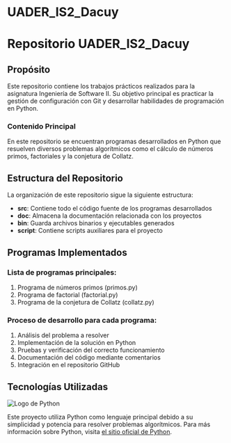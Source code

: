 # UADER_IS2_Dacuy
# Repositorio UADER_IS2_Dacuy

## Propósito
Este repositorio contiene los trabajos prácticos realizados para la asignatura Ingeniería de Software II. Su objetivo principal es practicar la gestión de configuración con Git y desarrollar habilidades de programación en Python.

### Contenido Principal
En este repositorio se encuentran programas desarrollados en Python que resuelven diversos problemas algorítmicos como el cálculo de números primos, factoriales y la conjetura de Collatz.

## Estructura del Repositorio

La organización de este repositorio sigue la siguiente estructura:
* **src**: Contiene todo el código fuente de los programas desarrollados
* **doc**: Almacena la documentación relacionada con los proyectos
* **bin**: Guarda archivos binarios y ejecutables generados
* **script**: Contiene scripts auxiliares para el proyecto

## Programas Implementados

### Lista de programas principales:
1. Programa de números primos (primos.py)
2. Programa de factorial (factorial.py)
3. Programa de la conjetura de Collatz (collatz.py)

### Proceso de desarrollo para cada programa:
1. Análisis del problema a resolver
2. Implementación de la solución en Python
3. Pruebas y verificación del correcto funcionamiento
4. Documentación del código mediante comentarios
5. Integración en el repositorio GitHub

## Tecnologías Utilizadas

![Logo de Python](https://www.python.org/static/community_logos/python-logo-generic.svg)

Este proyecto utiliza Python como lenguaje principal debido a su simplicidad y potencia para resolver problemas algorítmicos. Para más información sobre Python, visita [el sitio oficial de Python](https://www.python.org/).